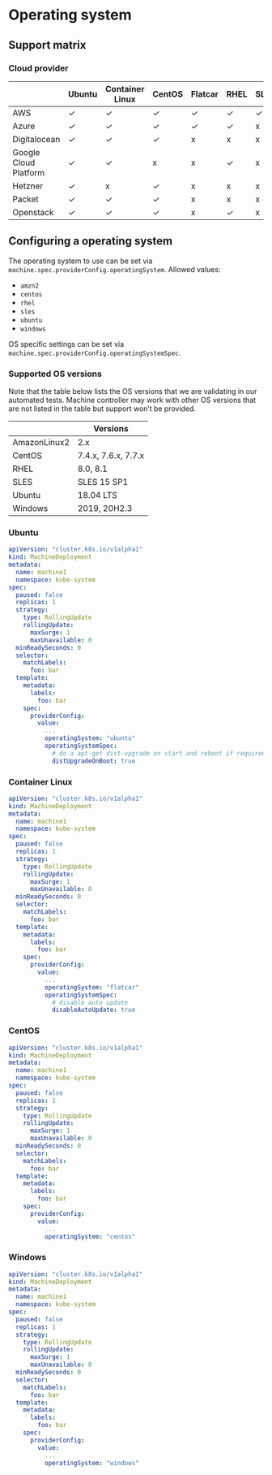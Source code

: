 # Operating system

## Support matrix

### Cloud provider

|   | Ubuntu | Container Linux | CentOS | Flatcar | RHEL | SLES | Amazon Linux 2 | Windows |
|---|---|---|---|---|---|---|---|---|
| AWS | ✓ | ✓ | ✓ | ✓ | ✓ | ✓ | ✓ | ? |
| Azure | ✓ | ✓ | ✓ | ✓ | ✓ | x | x | ? |
| Digitalocean  | ✓ | ✓ | ✓ | x | x | x | x | ? |
| Google Cloud Platform | ✓ | ✓ | x | x | ✓ | x | x | ? |
| Hetzner | ✓ | x | ✓ | x | x | x | x | ? |
| Packet | ✓ | ✓ | ✓ | x | x | x | x | ? |
| Openstack | ✓ | ✓ | ✓ | x | ✓ | x | x | ✓ |

## Configuring a operating system

The operating system to use can be set via `machine.spec.providerConfig.operatingSystem`.
Allowed values:
- `amzn2`
- `centos`
- `rhel`
- `sles`
- `ubuntu`
- `windows`

OS specific settings can be set via `machine.spec.providerConfig.operatingSystemSpec`.

### Supported OS versions

Note that the table below lists the OS versions that we are validating in our automated tests.
Machine controller may work with other OS versions that are not listed in the table but support won’t be provided.

|   | Versions |
|---|---|
| AmazonLinux2 | 2.x |
| CentOS | 7.4.x, 7.6.x, 7.7.x |
| RHEL | 8.0, 8.1 |
| SLES |  SLES 15 SP1 |
| Ubuntu | 18.04 LTS |
| Windows | 2019, 20H2.3 |

### Ubuntu

```yaml
apiVersion: "cluster.k8s.io/v1alpha1"
kind: MachineDeployment
metadata:
  name: machine1
  namespace: kube-system
spec:
  paused: false
  replicas: 1
  strategy:
    type: RollingUpdate
    rollingUpdate:
      maxSurge: 1
      maxUnavailable: 0
  minReadySeconds: 0
  selector:
    matchLabels:
      foo: bar
  template:
    metadata:
      labels:
        foo: bar
    spec:
      providerConfig:
        value:
          ...
          operatingSystem: "ubuntu"
          operatingSystemSpec:
            # do a apt-get dist-upgrade on start and reboot if required
            distUpgradeOnBoot: true
```

### Container Linux

```yaml
apiVersion: "cluster.k8s.io/v1alpha1"
kind: MachineDeployment
metadata:
  name: machine1
  namespace: kube-system
spec:
  paused: false
  replicas: 1
  strategy:
    type: RollingUpdate
    rollingUpdate:
      maxSurge: 1
      maxUnavailable: 0
  minReadySeconds: 0
  selector:
    matchLabels:
      foo: bar
  template:
    metadata:
      labels:
        foo: bar
    spec:
      providerConfig:
        value:
          ...
          operatingSystem: "flatcar"
          operatingSystemSpec:
            # disable auto update
            disableAutoUpdate: true
```

### CentOS

```yaml
apiVersion: "cluster.k8s.io/v1alpha1"
kind: MachineDeployment
metadata:
  name: machine1
  namespace: kube-system
spec:
  paused: false
  replicas: 1
  strategy:
    type: RollingUpdate
    rollingUpdate:
      maxSurge: 1
      maxUnavailable: 0
  minReadySeconds: 0
  selector:
    matchLabels:
      foo: bar
  template:
    metadata:
      labels:
        foo: bar
    spec:
      providerConfig:
        value:
          ...
          operatingSystem: "centos"
```

### Windows

```yaml
apiVersion: "cluster.k8s.io/v1alpha1"
kind: MachineDeployment
metadata:
  name: machine1
  namespace: kube-system
spec:
  paused: false
  replicas: 1
  strategy:
    type: RollingUpdate
    rollingUpdate:
      maxSurge: 1
      maxUnavailable: 0
  minReadySeconds: 0
  selector:
    matchLabels:
      foo: bar
  template:
    metadata:
      labels:
        foo: bar
    spec:
      providerConfig:
        value:
          ...
          operatingSystem: "windows"
```
